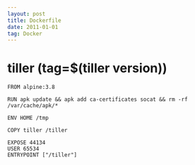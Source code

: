 ```yaml
---
layout: post
title: Dockerfile
date: 2011-01-01
tag: Docker
---
```


# tiller (tag=$(tiller version))

```
FROM alpine:3.8

RUN apk update && apk add ca-certificates socat && rm -rf /var/cache/apk/*

ENV HOME /tmp

COPY tiller /tiller

EXPOSE 44134
USER 65534
ENTRYPOINT ["/tiller"]

```